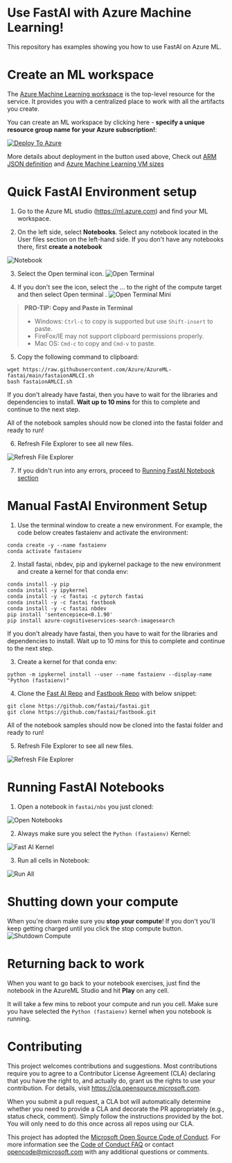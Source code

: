 # Use FastAI with Azure Machine Learning!
This repository has examples showing you how to use FastAI on Azure ML.

# Create an ML workspace
The [Azure Machine Learning workspace](https://docs.microsoft.com/en-us/azure/machine-learning/overview-what-is-machine-learning-studio) is the top-level resource for the service. It provides you with a centralized place to work with all the artifacts you create. 

You can create an ML workspace by clicking here - **specify a unique resource group name for your Azure subscription!**:

[![Deploy To Azure](https://raw.githubusercontent.com/Azure/azure-quickstart-templates/master/1-CONTRIBUTION-GUIDE/images/deploytoazure.svg?sanitize=true)](https://portal.azure.com/#create/Microsoft.Template/uri/https%3A%2F%2Fraw.githubusercontent.com%2FAzure%2FAzureML-fastai%2Fmain%2F.cloud%2Fazuredeploy.json)

More details about deployment in the button used above, Check out [ARM JSON definition](https://github.com/AbeOmor/AzureML-fastai/blob/main/.cloud/azuredeploy.json) and [Azure Machine Learning VM sizes](https://docs.microsoft.com/en-us/rest/api/azureml/workspacesandcomputes/virtualmachinesizes/list)

# Quick FastAI Environment setup
1) Go to the Azure ML studio (https://ml.azure.com) and find your ML workspace.

2) On the left side, select **Notebooks**. Select any notebook located in the User files section on the left-hand side. If you don't have any notebooks there, first **create a notebook**

![Notebook](images/click_notebook.png)

3) Select the Open terminal icon.
![Open Terminal](images/open_terminal_full.png)

4) If you don't see the icon, select the ... to the right of the compute target and then select Open terminal .
![Open Terminal Mini](images/open_terminal.png)

> **PRO-TIP: Copy and Paste in Terminal**
> * Windows: `Ctrl-c` to copy is supported but use `Shift-insert` to paste.
> * FireFox/IE may not support clipboard permissions properly.
> *    Mac OS: `Cmd-c` to copy and `Cmd-v` to paste.

5) Copy the following command to clipboard:
```shell
wget https://raw.githubusercontent.com/Azure/AzureML-fastai/main/fastaionAMLCI.sh
bash fastaionAMLCI.sh
```
If you don't already have fastai, then you have to wait for the libraries and dependencies to install. **Wait up to 10 mins** for this to complete and continue to the next step.

All of the notebook samples should now be cloned into the fastai folder and ready to run!

6) Refresh File Explorer to see all new files.

![Refresh File Explorer](images/refresh_file_explorer.png)


7) If you didn't run into any errors, proceed to [Running FastAI Notebook section](#Running-FastAI-Notebooks)

# Manual FastAI Environment Setup
1) Use the terminal window to create a new environment. For example, the code below creates fastaienv and activate the environment:

```shell
conda create -y --name fastaienv
conda activate fastaienv
```

2) Install fastai, nbdev, pip and ipykernel package to the new environment and create a kernel for that conda env:
```shell
conda install -y pip
conda install -y ipykernel
conda install -y -c fastai -c pytorch fastai
conda install -y -c fastai fastbook
conda install -y -c fastai nbdev
pip install 'sentencepiece<0.1.90'
pip install azure-cognitiveservices-search-imagesearch
```
If you don't already have fastai, then you have to wait for the libraries and dependencies to install. Wait up to 10 mins for this to complete and continue to the next step.

3) Create a kernel for that conda env:
```shell
python -m ipykernel install --user --name fastaienv --display-name "Python (fastaienv)"
```

4) Clone the [Fast AI Repo](https://github.com/fastai/fastai) and [Fastbook Repo](https://github.com/fastai/fastbook) with below snippet:
```shell
git clone https://github.com/fastai/fastai.git
git clone https://github.com/fastai/fastbook.git
```

All of the notebook samples should now be cloned into the fastai folder and ready to run!

5) Refresh File Explorer to see all new files.

![Refresh File Explorer](images/refresh_file_explorer.png)

# Running FastAI Notebooks
1) Open a notebook in `fastai/nbs` you just cloned:

![Open Notebooks](images/opennotebooks.png)

2) Always make sure you select the `Python (fastaienv)` Kernel:

![Fast AI Kernel](images/select_fastaikernel.png)

3) Run all cells in Notebook:

![Run All](images/run_all.png)

# Shutting down your compute
When you're down make sure you **stop your compute**! If you don't you'll keep getting charged until you click the stop compute button.
![Shutdown Compute](images/shutdowncompute.png)

# Returning back to work
When you want to go back to your notebook exercises, just find the notebook in the AzureML Studio and hit **Play** on any cell.

It will take a few mins to reboot your compute and run you cell. Make sure you have selected the `Python (fastaienv)` kernel when you notebook is running.

# Contributing

This project welcomes contributions and suggestions.  Most contributions require you to agree to a
Contributor License Agreement (CLA) declaring that you have the right to, and actually do, grant us
the rights to use your contribution. For details, visit https://cla.opensource.microsoft.com.

When you submit a pull request, a CLA bot will automatically determine whether you need to provide
a CLA and decorate the PR appropriately (e.g., status check, comment). Simply follow the instructions
provided by the bot. You will only need to do this once across all repos using our CLA.

This project has adopted the [Microsoft Open Source Code of Conduct](https://opensource.microsoft.com/codeofconduct/).
For more information see the [Code of Conduct FAQ](https://opensource.microsoft.com/codeofconduct/faq/) or
contact [opencode@microsoft.com](mailto:opencode@microsoft.com) with any additional questions or comments.
